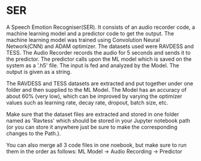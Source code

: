 # SER
A Speech Emotion Recogniser(SER). 
It consists of an audio recorder code, a machine learning model and a predictor code to get the output.
The machine learning model was trained using Convolution Neural Network(CNN) and ADAM optimizer. The datasets used were RAVDESS and TESS.
The Audio Recorder records the audio for 5 seconds and sends it to the predictor. 
The predictor calls upon the ML model which is saved on the system as a '.h5' file. 
The input is fed and analyzed by the Model.
The output is given as a string. 

The RAVDESS and TESS datasets are extracted and put together under one folder and then supplied to the ML Model.
The Model has an accuracy of about 60% (very low), which can be improved by varying the optimizer values such as learning rate, decay rate, dropout, batch size, etc.

Make sure that the dataset files are extracted and stored in one folder named as 'Ravtess' which should be stored in your Jupyter notebook path (or you can store it anywhere just be sure to make the corresponding changes to the Path.).

You can also merge all 3 code files in one noebook, but make sure to run them in the order as follows: ML Model -> Audio Recording -> Predictor 
